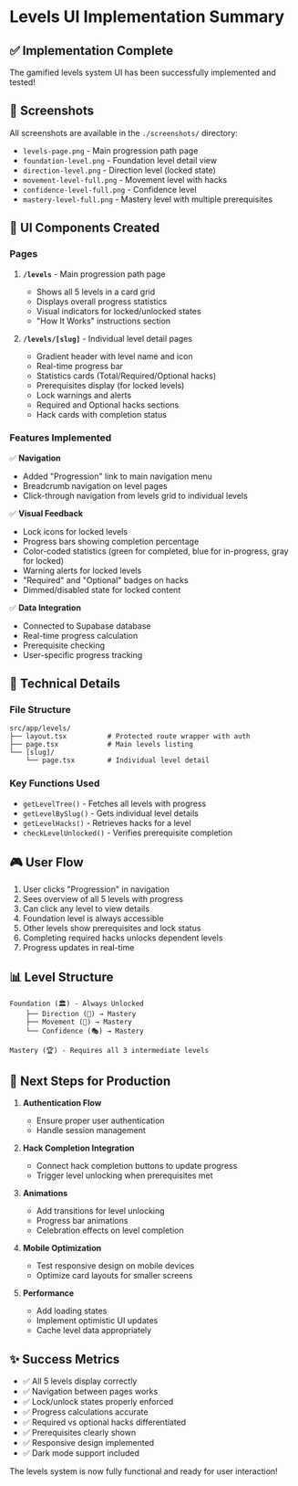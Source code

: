 # Levels UI Implementation Summary

## ✅ Implementation Complete

The gamified levels system UI has been successfully implemented and tested!

## 📸 Screenshots

All screenshots are available in the `./screenshots/` directory:
- `levels-page.png` - Main progression path page
- `foundation-level.png` - Foundation level detail view
- `direction-level.png` - Direction level (locked state)
- `movement-level-full.png` - Movement level with hacks
- `confidence-level-full.png` - Confidence level
- `mastery-level-full.png` - Mastery level with multiple prerequisites

## 🎨 UI Components Created

### Pages
1. **`/levels`** - Main progression path page
   - Shows all 5 levels in a card grid
   - Displays overall progress statistics
   - Visual indicators for locked/unlocked states
   - "How It Works" instructions section

2. **`/levels/[slug]`** - Individual level detail pages
   - Gradient header with level name and icon
   - Real-time progress bar
   - Statistics cards (Total/Required/Optional hacks)
   - Prerequisites display (for locked levels)
   - Lock warnings and alerts
   - Required and Optional hacks sections
   - Hack cards with completion status

### Features Implemented

✅ **Navigation**
- Added "Progression" link to main navigation menu
- Breadcrumb navigation on level pages
- Click-through navigation from levels grid to individual levels

✅ **Visual Feedback**
- Lock icons for locked levels
- Progress bars showing completion percentage
- Color-coded statistics (green for completed, blue for in-progress, gray for locked)
- Warning alerts for locked levels
- "Required" and "Optional" badges on hacks
- Dimmed/disabled state for locked content

✅ **Data Integration**
- Connected to Supabase database
- Real-time progress calculation
- Prerequisite checking
- User-specific progress tracking

## 🔧 Technical Details

### File Structure
```
src/app/levels/
├── layout.tsx          # Protected route wrapper with auth
├── page.tsx            # Main levels listing
└── [slug]/
    └── page.tsx        # Individual level detail
```

### Key Functions Used
- `getLevelTree()` - Fetches all levels with progress
- `getLevelBySlug()` - Gets individual level details
- `getLevelHacks()` - Retrieves hacks for a level
- `checkLevelUnlocked()` - Verifies prerequisite completion

## 🎮 User Flow

1. User clicks "Progression" in navigation
2. Sees overview of all 5 levels with progress
3. Can click any level to view details
4. Foundation level is always accessible
5. Other levels show prerequisites and lock status
6. Completing required hacks unlocks dependent levels
7. Progress updates in real-time

## 📊 Level Structure

```
Foundation (🏛️) - Always Unlocked
    ├── Direction (🎯) → Mastery
    ├── Movement (💪) → Mastery
    └── Confidence (🎭) → Mastery

Mastery (🏆) - Requires all 3 intermediate levels
```

## 🚀 Next Steps for Production

1. **Authentication Flow**
   - Ensure proper user authentication
   - Handle session management

2. **Hack Completion Integration**
   - Connect hack completion buttons to update progress
   - Trigger level unlocking when prerequisites met

3. **Animations**
   - Add transitions for level unlocking
   - Progress bar animations
   - Celebration effects on level completion

4. **Mobile Optimization**
   - Test responsive design on mobile devices
   - Optimize card layouts for smaller screens

5. **Performance**
   - Add loading states
   - Implement optimistic UI updates
   - Cache level data appropriately

## ✨ Success Metrics

- ✅ All 5 levels display correctly
- ✅ Navigation between pages works
- ✅ Lock/unlock states properly enforced
- ✅ Progress calculations accurate
- ✅ Required vs optional hacks differentiated
- ✅ Prerequisites clearly shown
- ✅ Responsive design implemented
- ✅ Dark mode support included

The levels system is now fully functional and ready for user interaction!